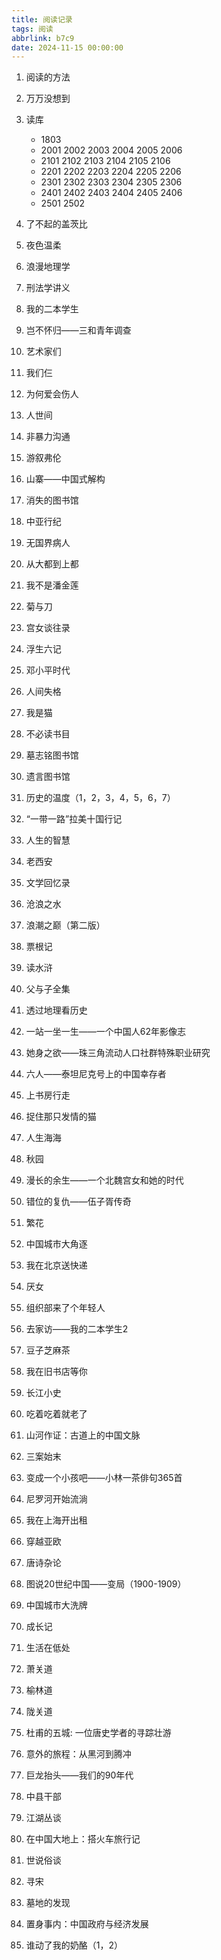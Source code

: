 ```yaml
---
title: 阅读记录
tags: 阅读
abbrlink: b7c9
date: 2024-11-15 00:00:00
---
```


1. 阅读的方法
1. 万万没想到
2. 读库 
   - 1803
   - 2001 2002 2003 2004 2005 2006
   - 2101 2102 2103 2104 2105 2106
   - 2201 2202 2203 2204 2205 2206
   - 2301 2302 2303 2304 2305 2306
   - 2401 2402 2403 2404 2405 2406
   - 2501 2502

1. 了不起的盖茨比 
2. 夜色温柔
3. 浪漫地理学
4. 刑法学讲义
5. 我的二本学生
6. 岂不怀归——三和青年调查
7. 艺术家们
8.  我们仨
9.  为何爱会伤人
10. 人世间
11. 非暴力沟通
12. 游叙弗伦
13. 山寨——中国式解构
14. 消失的图书馆
15. 中亚行纪
16. 无国界病人
17. 从大都到上都
18. 我不是潘金莲
19. 菊与刀
20. 宫女谈往录
21. 浮生六记
22. 邓小平时代
23. 人间失格
24. 我是猫
25. 不必读书目
26. 墓志铭图书馆
27. 遗言图书馆
28. 历史的温度（1，2，3，4，5，6，7）
29. “一带一路”拉美十国行记
30. 人生的智慧
31. 老西安
32. 文学回忆录
33. 沧浪之水
34. 浪潮之巅（第二版）
35. 票根记
36. 读水浒
37. 父与子全集
38. 透过地理看历史
39. 一站一坐一生——一个中国人62年影像志
40. 她身之欲——珠三角流动人口社群特殊职业研究
41. 六人——泰坦尼克号上的中国幸存者
42. 上书房行走
43. 捉住那只发情的猫
44. 人生海海
45. 秋园
46. 漫长的余生——一个北魏宫女和她的时代
47. 错位的复仇——伍子胥传奇
48. 繁花
49. 中国城市大角逐
50. 我在北京送快递
51. 厌女
52. 组织部来了个年轻人
53. 去家访——我的二本学生2
54. 豆子芝麻茶
55. 我在旧书店等你
56. 长江小史
57. 吃着吃着就老了
58. 山河作证：古道上的中国文脉
59. 三案始末
60. 变成一个小孩吧——小林一茶俳句365首
61. 尼罗河开始流淌
62. 我在上海开出租
63. 穿越亚欧
64. 唐诗杂论
65. 图说20世纪中国——变局（1900-1909）
66. 中国城市大洗牌
67. 成长记
68. 生活在低处
69. 萧关道
70. 榆林道
71. 陇关道
72. 杜甫的五城: 一位唐史学者的寻踪壮游
73. 意外的旅程：从黑河到腾冲
74. 巨龙抬头——我们的90年代
75. 中县干部
76. 江湖丛谈
77. 在中国大地上：搭火车旅行记
78. 世说俗谈
79. 寻宋
80. 墓地的发现
81. 置身事内：中国政府与经济发展
82. 谁动了我的奶酪（1，2）